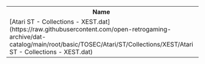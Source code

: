 <table>
<tr><th>Name</th><th>Size</th></tr>
<tr><td>[Atari ST - Collections - XEST.dat](https://raw.githubusercontent.com/open-retrogaming-archive/dat-catalog/main/root/basic/TOSEC/Atari/ST/Collections/XEST/Atari ST - Collections - XEST.dat)</td><td>84657</td></tr>
</table>
